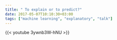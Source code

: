 ```yaml
---
title: " To explain or to predict?"
date: 2017-05-07T10:10:30+03:00
tags: ["machine learning", "explanatory", "talk"]
---
```


{{< youtube 3ywnb3W-hNU >}}